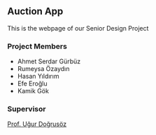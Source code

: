 ## Auction App
This is the webpage of our Senior Design Project

### Project Members

* Ahmet Serdar Gürbüz
* Rumeysa Özaydın
* Hasan Yıldırım
* Efe Eroğlu
* Kamik Gök

### Supervisor
[Prof. Uğur Doğrusöz](http://www.cs.bilkent.edu.tr/~ugur/)

